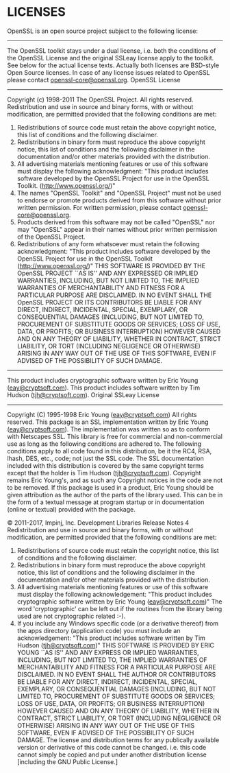 # LICENSES

OpenSSL is an open source project subject to the following license: 
***
The OpenSSL toolkit stays under a dual license, i.e. both the conditions of the OpenSSL License and the original SSLeay license apply to the toolkit.  See below for the actual license texts. Actually both licenses are BSD-style Open Source licenses. In case of any license issues related to OpenSSL please contact openssl-core@openssl.org. 
OpenSSL License 
***
Copyright (c) 1998-2011 The OpenSSL Project.  All rights reserved. 
Redistribution and use in source and binary forms, with or without modification, are permitted provided that the following conditions are met: 
1. Redistributions of source code must retain the above copyright notice, this list of conditions and the following disclaimer.  
2. Redistributions in binary form must reproduce the above copyright notice, this list of conditions and the following disclaimer in the documentation and/or other materials provided with the distribution. 
3. All advertising materials mentioning features or use of this software must display the following acknowledgment: 
"This product includes software developed by the OpenSSL Project for use in the OpenSSL Toolkit. (http://www.openssl.org/)" 
4. The names "OpenSSL Toolkit" and "OpenSSL Project" must not be used to endorse or promote products derived from this software without prior written permission. For written permission, please contact openssl-core@openssl.org. 
5. Products derived from this software may not be called "OpenSSL" nor may "OpenSSL" appear in their names without prior written permission of the OpenSSL Project. 
6. Redistributions of any form whatsoever must retain the following acknowledgment: 
 "This product includes software developed by the OpenSSL Project for use in the OpenSSL Toolkit (http://www.openssl.org/)" 
THIS SOFTWARE IS PROVIDED BY THE OpenSSL PROJECT ``AS IS'' AND ANY EXPRESSED OR IMPLIED WARRANTIES, INCLUDING, BUT NOT LIMITED TO, THE IMPLIED WARRANTIES OF MERCHANTABILITY AND FITNESS FOR A PARTICULAR PURPOSE ARE DISCLAIMED.  IN NO EVENT SHALL THE OpenSSL PROJECT OR ITS CONTRIBUTORS BE LIABLE FOR ANY DIRECT, INDIRECT, INCIDENTAL, SPECIAL, EXEMPLARY, OR CONSEQUENTIAL DAMAGES (INCLUDING, BUT NOT LIMITED TO, PROCUREMENT OF SUBSTITUTE GOODS OR SERVICES; LOSS OF USE, DATA, OR PROFITS; OR BUSINESS INTERRUPTION) HOWEVER CAUSED AND ON ANY THEORY OF LIABILITY, WHETHER IN CONTRACT, STRICT LIABILITY, OR TORT (INCLUDING NEGLIGENCE OR OTHERWISE) ARISING IN ANY WAY OUT OF THE USE OF THIS SOFTWARE, EVEN IF ADVISED OF THE POSSIBILITY OF SUCH DAMAGE. 
***
This product includes cryptographic software written by Eric Young (eay@cryptsoft.com).  This product includes software written by Tim Hudson (tjh@cryptsoft.com). 
Original SSLeay License 
***
Copyright (C) 1995-1998 Eric Young (eay@cryptsoft.com) 
All rights reserved. 
This package is an SSL implementation written by Eric Young (eay@cryptsoft.com). The implementation was written so as to conform with Netscapes SSL. This library is free for commercial and non-commercial use as long as the following conditions are adhered to.  The following conditions apply to all code found in this distribution, be it the RC4, RSA, lhash, DES, etc., code; not just the SSL code.  The SSL documentation included with this distribution is covered by the same copyright terms except that the holder is Tim Hudson (tjh@cryptsoft.com). 
Copyright remains Eric Young's, and as such any Copyright notices in the code are not to be removed. If this package is used in a product, Eric Young should be given attribution as the author of the parts of the library used. This can be in the form of a textual message at program startup or in documentation (online or textual) provided with the package. 

 
© 2011-2017, Impinj, Inc. Development Libraries Release Notes 4
Redistribution and use in source and binary forms, with or without modification, are permitted provided that the following conditions are met: 
1. Redistributions of source code must retain the copyright notice, this list of conditions and the following disclaimer. 
2. Redistributions in binary form must reproduce the above copyright notice, this list of conditions and the following disclaimer in the documentation and/or other materials provided with the distribution. 
3. All advertising materials mentioning features or use of this software must display the following acknowledgement: 
"This product includes cryptographic software written by Eric Young (eay@cryptsoft.com)" 
The word 'cryptographic' can be left out if the routines from the library being used are not cryptographic related :-). 
4. If you include any Windows specific code (or a derivative thereof) from the apps directory (application code) you must include an acknowledgement: 
"This product includes software written by Tim Hudson (tjh@cryptsoft.com)" 
THIS SOFTWARE IS PROVIDED BY ERIC YOUNG ``AS IS'' AND ANY EXPRESS OR IMPLIED WARRANTIES, INCLUDING, BUT NOT LIMITED TO, THE IMPLIED WARRANTIES OF MERCHANTABILITY AND FITNESS FOR A PARTICULAR PURPOSE ARE DISCLAIMED.  IN NO EVENT SHALL THE AUTHOR OR CONTRIBUTORS BE LIABLE FOR ANY DIRECT, INDIRECT, INCIDENTAL, SPECIAL, EXEMPLARY, OR CONSEQUENTIAL DAMAGES (INCLUDING, BUT NOT LIMITED TO, PROCUREMENT OF SUBSTITUTE GOODS OR SERVICES; LOSS OF USE, DATA, OR PROFITS; OR BUSINESS INTERRUPTION) HOWEVER CAUSED AND ON ANY THEORY OF LIABILITY, WHETHER IN CONTRACT, STRICT LIABILITY, OR TORT (INCLUDING NEGLIGENCE OR OTHERWISE) ARISING IN ANY WAY OUT OF THE USE OF THIS SOFTWARE, EVEN IF ADVISED OF THE POSSIBILITY OF SUCH DAMAGE. 
The license and distribution terms for any publically available version or derivative of this code cannot be changed.  i.e. this code cannot simply be copied and put under another distribution license [including the GNU Public License.] 